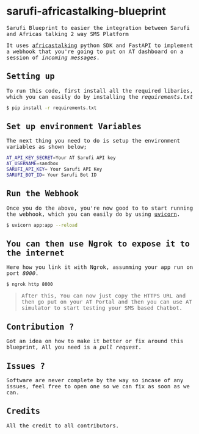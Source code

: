 # sarufi-africastalking-blueprint

<samp>

Sarufi Blueprint to easier the integration between Sarufi and Africas talking 2 way SMS Platform 

It uses [africastalking](https://github.com/AfricasTalkingLtd/africastalking-python/) python SDK and FastAPI to implement a webhook that you're going to put on AT dashboard on a session of _incoming messages_. 


## Setting up 

To run this code, first install all the required libaries, which you can easily do by installing the _requirements.txt_

```bash
$ pip install -r requirements.txt
```

## Set up environment Variables

The next thing you need to do is setup the environment variables as shown below;

```bash 
AT_API_KEY_SECRET=Your AT Sarufi API key
AT_USERNAME=sandbox
SARUFI_API_KEY= Your Sarufi API Key
SARUFI_BOT_ID= Your Sarufi Bot ID
```

## Run the Webhook 

Once you do the above, you're now good to to start running the webhook, which you can easily do by using [uvicorn](https://www.uvicorn.org/). 

```bash
$ uvicorn app:app --reload
```

## You can then use Ngrok to expose it to the internet

Here how you link it with Ngrok, assumming your app run on port _8000_. 

```bash
$ ngrok http 8000
```

>After this, You can now just copy the HTTPS URL and then go put on your AT Portal and then you can use AT simulator to start testing your SMS based Chatbot. 


## Contribution ?

Got an idea on how to make it better or fix around this blueprint, All you need is a _pull request_. 

## Issues ?

Software are never complete by the way so incase of any issues, feel free to open one so we can fix as soon as we can. 


## Credits 

All the credit to all contributors. 
</samp>
